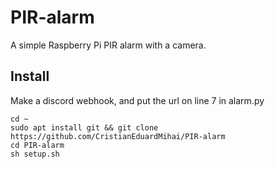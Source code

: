 # PIR-alarm
A simple Raspberry Pi PIR alarm with a camera.

## Install
Make a discord webhook, and put the url on line 7 in alarm.py

```
cd ~
sudo apt install git && git clone https://github.com/CristianEduardMihai/PIR-alarm
cd PIR-alarm
sh setup.sh
```